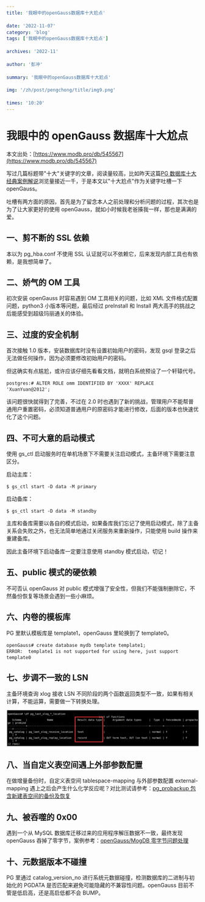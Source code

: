 ```yaml
---
title: '我眼中的openGauss数据库十大尬点'

date: '2022-11-07'
category: 'blog'
tags: ['我眼中的openGauss数据库十大尬点']

archives: '2022-11'

author: '彭冲'

summary: '我眼中的openGauss数据库十大尬点'

img: '/zh/post/pengchong/title/img9.png'

times: '10:20'
---
```


# 我眼中的 openGauss 数据库十大尬点

本文出处：[https://www.modb.pro/db/545567](https://www.modb.pro/db/545567)

写过几篇标题带"十大"关键字的文章，阅读量较高，比如昨天这篇[PG 数据库十大经典案例解说](https://www.modb.pro/db/544144)浏览量接近一千，于是本文以"十大尬点"作为关键字吐槽一下 openGauss。

吐槽有两方面的原因，首先是为了留念本人之前处理和分析问题的过程，其次也是为了让大家更好的使用 openGauss，就如小时候我老爸揍我一样，那也是满满的爱。

## 一、剪不断的 SSL 依赖

本以为 pg_hba.conf 不使用 SSL 认证就可以不依赖它，后来发现内部工具也有依赖，是我想简单了。

## 二、娇气的 OM 工具

初次安装 openGauss 时容易遇到 OM 工具相关的问题，比如 XML 文件格式配置问题，python3 小版本等问题，最后经过 preInstall 和 Install 两大高手的挑战之后能感受到超级玛丽通关的体验。

## 三、过度的安全机制

首次接触 1.0 版本，安装数据库时没有设置初始用户的密码，发现 gsql 登录之后无法做任何操作，因为必须要修改初始用户的密码。

但这确实有点尴尬，或许应该仔细先看看文档，就明白系统预设了一个轩辕代号。

```
postgres:# ALTER ROLE omm IDENTIFIED BY 'XXXX' REPLACE 'XuanYuan@2012';
```

该问题很快就得到了完善，不过在 2.0 时也遇到了新的挑战，管理用户不能帮普通用户重置密码，必须知道普通用户的原密码才能进行修改，后面的版本也快速优化了这个问题。

## 四、不可大意的启动模式

使用 gs_ctl 启动服务时在单机场景下不需要关注启动模式，主备环境下需要注意区分。

启动主库：

```
$ gs_ctl start -D data -M primary
```

启动备库：

```
$ gs_ctl start -D data -M standby
```

主库和备库需要以各自的模式启动，如果备库我们忘记了使用启动模式，除了主备关系会失败之外，也无法简单地通过关闭服务来重新操作，只能使用 build 操作来重建备库。

因此主备环境下启动备库一定要注意使用 standby 模式启动，切记！

## 五、public 模式的硬依赖

不可否认 openGauss 对 public 模式增强了安全性，但我们不能强制删除它，不然备份恢复等场景会遇到一些小麻烦。

## 六、内卷的模板库

PG 里默认模板库是 template1，openGauss 里轮换到了 template0。

```
openGauss# create database mydb template template1;
ERROR:  template1 is not supported for using here, just support template0
```

## 七、步调不一致的 LSN

主备环境查询 xlog 接收 LSN 不同阶段的两个函数返回类型不一致，如果有相关计算，不能运算，需要做一下转换处理。

![image.png](./images/20221105-2954bc74-7a1c-4d34-a952-76e8c27ce1d0.png)

## 八、当自定义表空间遇上外部参数配置

在做增量备份时，自定义表空间 tablespace-mapping 与外部参数配置 external-mapping 遇上之后会产生什么化学反应呢？对比测试请参考：[pg_probackup 包含新建表空间的备份及恢复](https://www.modb.pro/db/404169)

## 九、被吞噬的 0x00

遇到一个从 MySQL 数据库迁移过来的应用程序解压数据不一致，最终发现 openGauss 吞掉了零字节，案例参考：[openGauss/MogDB 零字节问题处理](https://www.modb.pro/db/196647)

## 十、元数据版本不碰撞

PG 里通过 catalog_version_no 进行系统元数据碰撞，检测数据库的二进制与初始化的 PGDATA 是否匹配来避免可能隐藏的不兼容性问题。openGauss 目前不管是低启高，还是高启低都不会 BUMP。
